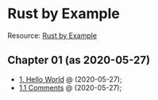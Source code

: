 # Rust by Example

Resource: [Rust by Example][1]

## Chapter 01 (as 2020-05-27)

* [1. Hello World](chp01/hello.rs) @ (2020-05-27);
* [1.1 Comments](chp01/comments.rs) @ (2020-05-27);

[1]: https://doc.rust-lang.org/stable/rust-by-example/
